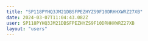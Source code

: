 ```yaml
---
title: "SP118PYHQ3JM21DBSFPEZHYZS9F10DRHHXWRZ27XB"
date: 2024-03-07T11:04:43.082Z
user: SP118PYHQ3JM21DBSFPEZHYZS9F10DRHHXWRZ27XB
layout: "users"
---
```

    